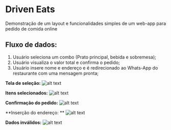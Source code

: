 # Driven Eats

Demonstração de um layout e funcionalidades simples de um web-app para pedido de comida online

## Fluxo de dados:
1. Usuário seleciona um combo (Prato principal, bebida e sobremesa);
2. Usuário visualiza o valor total e confirma o pedido;
3. Usuário insere nome e endereço e é redirecionado ao Whats-App do restaurante com uma mensagem pronta;

**Tela de seleção:**
![alt text](./assets/layouts.png)

**Itens selecionados:**
![alt text](./assets/selecionados.png)

**Confirmação do pedido:**
![alt text](./assets/confirmacaoPedido.png)

**Inserção do endereço: **
![alt text](./assets/endereco.png)

**Dados inválidos:**
![alt text](./assets/erro.png)
